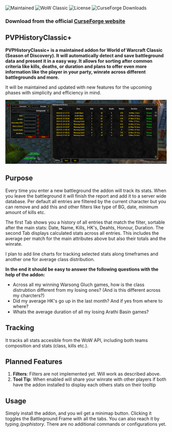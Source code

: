 ![Maintained](https://img.shields.io/badge/Maintained%3F-yes-green.svg)
![WoW Classic](https://img.shields.io/badge/WoW%20Classic-v1.15.0-9cf.svg)
![License](https://img.shields.io/badge/license-MIT-green.svg)
![CurseForge Downloads](https://img.shields.io/curseforge/dt/960937)
### Download from the official [CurseForge website](https://legacy.curseforge.com/wow/addons/pvphistoryclassic)



PVPHistoryClassic+
------------------

**PVPHistoryClassic+ is a maintained addon for World of Warcraft Classic (Season of Discovery). It will automatically detect and save battleground data and present it in a easy way. 
It allows for sorting after common criteria like kills, deaths, or duration and plans to offer even more information like the player in your party, winrate across different battlegrounds and more.**

It will be maintained and updated with new features for the upcoming phases with simplicity and efficiency in mind.


![History tab with filter](pictures/history.png)

## Purpose

Every time you enter a new battleground the addon will track its stats. When you leave the battleground it will finish the report and add it to a server wide database.
Per default all entries are filtered by the current character but you can remove and add this and other filters like type of BG, date, minimum amount of kills etc.

The first Tab shows you a history of all entries that match the filter, sortable after the main stats: Date, Name, Kills, HK's, Deahts, Honour, Duration.
The second Tab displays calculated stats across all entries. This includes the average per match for the main attributes above but also their totals and the winrate.

I plan to add line charts for tracking selected stats along timeframes and another one for average class distribution. 

**In the end it should be easy to answer the following questions with the help of the addon:**

-  Across all my winning Warsong Gluch games, how is the class distrubtion different from my losing ones? (And is this different across my charcters?)
- Did my average HK's go up in the last month? And if yes from where to where?
- Whats the average duration of all my losing Arathi Basin games?


## Tracking

It tracks all stats accesible from the WoW API, including both teams composition and stats (class, kills etc.).


## Planned Features

1. **Filters**: Filters are not implemented yet. Will work as described above.
2. **Tool Tip**: When enabled will share your winrate with other players if both have the addon installed to display each others stats on their tooltip

## Usage

Simply install the addon, and you wil get a minimap button. Clicking it toggles the Battleground Frame with all the tabs. You can also reach it by typing */pvphistory*. There are no additional commands or
configurations yet.
